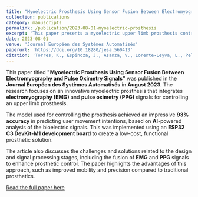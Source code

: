 ```yaml
---
title: "Myoelectric Prosthesis Using Sensor Fusion Between Electromyography and Pulse Oximetry Signals"
collection: publications
category: manuscripts
permalink: /publication/2023-08-01-myoelectric-prosthesis
excerpt: 'This paper presents a myoelectric upper limb prosthesis controlled using sensor fusion between electromyography and pulse oximetry signals, achieving 93% prediction accuracy for user movement intentions.'
date: 2023-08-01
venue: 'Journal Européen des Systèmes Automatisés'
paperurl: 'https://doi.org/10.18280/jesa.560413'
citation: 'Torres, K., Espinoza, J., Asanza, V., Lorente-Leyva, L., Peluffo-Ordóñez, D. (2023). "Myoelectric Prosthesis Using Sensor Fusion Between Electromyography and Pulse Oximetry Signals." <i>Journal Européen des Systèmes Automatisés</i>, 56(4), 641-649.'
---
```


This paper titled **"Myoelectric Prosthesis Using Sensor Fusion Between Electromyography and Pulse Oximetry Signals"** was published in the **Journal Européen des Systèmes Automatisés** in **August 2023**. The research focuses on an innovative myoelectric prosthesis that integrates **electromyography (EMG)** and **pulse oximetry (PPG)** signals for controlling an upper limb prosthesis.

The model used for controlling the prosthesis achieved an impressive **93% accuracy** in predicting user movement intentions, based on **AI**-powered analysis of the bioelectric signals. This was implemented using an **ESP32 C3 DevKit-M1 development board** to create a low-cost, functional prosthetic solution.

The article also discusses the challenges and solutions related to the design and signal processing stages, including the fusion of **EMG** and **PPG** signals to enhance prosthetic control. The paper highlights the advantages of this approach, such as improved mobility and precision compared to traditional prosthetics.

[Read the full paper here](https://doi.org/10.18280/jesa.560413)
